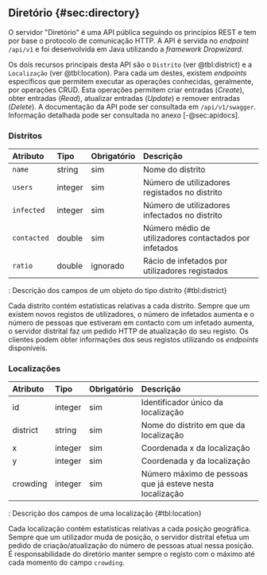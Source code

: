 ## Diretório {#sec:directory}

O servidor "Diretório" é uma API pública seguindo os princípios REST e tem
por base o protocolo de comunicação HTTP. A API é servida no _endpoint_
`/api/v1` e foi desenvolvida em Java utilizando a _framework_ _Dropwizard_.

Os dois recursos principais desta API são o `Distrito` (ver @tbl:district) e
a `Localização` (ver @tbl:location). Para cada um destes, existem _endpoints_
específicos que permitem executar as operações conhecidas, geralmente, por
operações CRUD. Esta operações permitem criar entradas (_Create_), obter
entradas (_Read_), atualizar entradas (_Update_) e remover entradas
(_Delete_). A documentação da API pode ser consultada em `/api/v1/swagger`.
Informação detalhada pode ser consultada no anexo [-@sec:apidocs].

### Distritos

| Atributo    | Tipo    | Obrigatório | Descrição                                              |
| :---------- | :------ | :---------- | :----------------------------------------------------- |
| `name`      | string  | sim         | Nome do distrito                                       |
| `users`     | integer | sim         | Número de utilizadores registados no distrito          |
| `infected`  | integer | sim         | Número de utilizadores infectados no distrito          |
| `contacted` | double  | sim         | Número médio de utilizadores contactados por infetados |
| `ratio`     | double  | ignorado    | Rácio de infetados por utilizadores registados         |

: Descrição dos campos de um objeto do tipo distrito {#tbl:district}

Cada distrito contém estatísticas relativas a cada distrito. Sempre que um
existem novos registos de utilizadores, o número de infetados aumenta e o
número de pessoas que estiveram em contacto com um infetado aumenta, o
servidor distrital faz um pedido HTTP de atualização do seu registo. Os
clientes podem obter informações dos seus registos utilizando os _endpoints_
disponíveis.

### Localizações

| Atributo | Tipo    | Obrigatório | Descrição                                                |
| :------- | :------ | :---------- | :------------------------------------------------------- |
| id       | integer | sim         | Identificador único da localização                       |
| district | string  | sim         | Nome do distrito em que da localização                   |
| x        | integer | sim         | Coordenada x da localização                              |
| y        | integer | sim         | Coordenada y da localização                              |
| crowding | integer | sim         | Número máximo de pessoas que já esteve nesta localização |

: Descrição dos campos de uma localização {#tbl:location}

Cada localização contém estatísticas relativas a cada posição geográfica.
Sempre que um utilizador muda de posição, o servidor distrital efetua um
pedido de criação/atualização do número de pessoas atual nessa posição. É
responsabilidade do diretório manter sempre o registo com o máximo até cada
momento do campo `crowding`.
